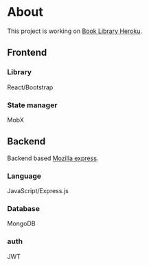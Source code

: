 # About

This project is working on [Book Library Heroku](https://floating-journey-29986.herokuapp.com/).

## Frontend

### Library

React/Bootstrap

### State manager

MobX

## Backend

Backend based [Mozilla express](https://developer.mozilla.org/ru/docs/Learn/Server-side/Express_Nodejs).

### Language

JavaScript/Express.js

### Database

MongoDB

### auth

JWT
